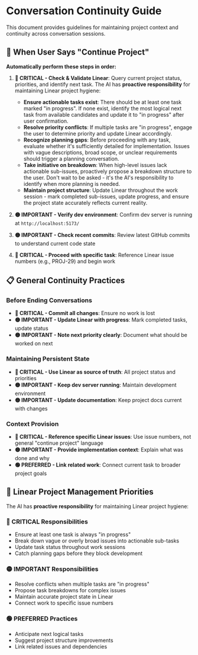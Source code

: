 # Conversation Continuity Guide

This document provides guidelines for maintaining project context and continuity across conversation sessions.

## 🔄 **When User Says "Continue Project"**

**Automatically perform these steps in order:**

1. **🔴 CRITICAL - Check & Validate Linear**: Query current project status, priorities, and identify next task. The AI has **proactive responsibility** for maintaining Linear project hygiene:
   - **Ensure actionable tasks exist**: There should be at least one task marked "in progress". If none exist, identify the most logical next task from available candidates and update it to "in progress" after user confirmation.
   - **Resolve priority conflicts**: If multiple tasks are "in progress", engage the user to determine priority and update Linear accordingly.
   - **Recognize planning gaps**: Before proceeding with any task, evaluate whether it's sufficiently detailed for implementation. Issues with vague descriptions, broad scope, or unclear requirements should trigger a planning conversation.
   - **Take initiative on breakdown**: When high-level issues lack actionable sub-issues, proactively propose a breakdown structure to the user. Don't wait to be asked - it's the AI's responsibility to identify when more planning is needed.
   - **Maintain project structure**: Update Linear throughout the work session - mark completed sub-issues, update progress, and ensure the project state accurately reflects current reality.

2. **🟡 IMPORTANT - Verify dev environment**: Confirm dev server is running at `http://localhost:5173/`

3. **🟡 IMPORTANT - Check recent commits**: Review latest GitHub commits to understand current code state

4. **🔴 CRITICAL - Proceed with specific task**: Reference Linear issue numbers (e.g., PROJ-29) and begin work

## 📋 **General Continuity Practices**

### **Before Ending Conversations**
- **🔴 CRITICAL - Commit all changes**: Ensure no work is lost
- **🟡 IMPORTANT - Update Linear with progress**: Mark completed tasks, update status
- **🟡 IMPORTANT - Note next priority clearly**: Document what should be worked on next

### **Maintaining Persistent State**
- **🔴 CRITICAL - Use Linear as source of truth**: All project status and priorities
- **🟡 IMPORTANT - Keep dev server running**: Maintain development environment
- **🟡 IMPORTANT - Update documentation**: Keep project docs current with changes

### **Context Provision**
- **🔴 CRITICAL - Reference specific Linear issues**: Use issue numbers, not general "continue project" language
- **🟡 IMPORTANT - Provide implementation context**: Explain what was done and why
- **🟢 PREFERRED - Link related work**: Connect current task to broader project goals

## 🎯 **Linear Project Management Priorities**

The AI has **proactive responsibility** for maintaining Linear project hygiene:

### **🔴 CRITICAL Responsibilities**
- Ensure at least one task is always "in progress"
- Break down vague or overly broad issues into actionable sub-tasks
- Update task status throughout work sessions
- Catch planning gaps before they block development

### **🟡 IMPORTANT Responsibilities**
- Resolve conflicts when multiple tasks are "in progress"
- Propose task breakdowns for complex issues
- Maintain accurate project state in Linear
- Connect work to specific issue numbers

### **🟢 PREFERRED Practices**
- Anticipate next logical tasks
- Suggest project structure improvements
- Link related issues and dependencies
